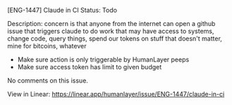 [ENG-1447] Claude in CI
Status: Todo

Description:
concern is that anyone from the internet can open a github issue that triggers claude to do work that may have access to systems, change code, query things, spend our tokens on stuff that doesn't matter, mine for bitcoins, whatever

- Make sure action is only triggerable by HumanLayer peeps
- Make sure access token has limit to given budget

No comments on this issue.

View in Linear: https://linear.app/humanlayer/issue/ENG-1447/claude-in-ci
